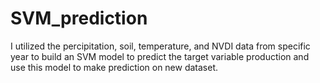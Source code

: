 # SVM_prediction
I utilized the percipitation, soil, temperature, and NVDI data from specific year to build an SVM model to predict the target variable production and use this model to make prediction on new dataset.
